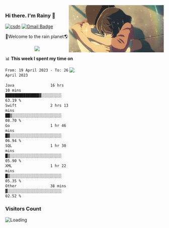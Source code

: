 <img  align='right' height="150" src="https://github.com/LikeRainDay/LikeRainDay/blob/master/pic/img_rain_1.gif?raw=true">



### Hi there. I'm Rainy :lemon:

[![csdn](https://img.shields.io/badge/-csdn-c14438?style=flat-square&logo=c&logoColor=white)](https://blog.csdn.net/qq_15807167)
[![Gmail Badge](https://img.shields.io/badge/-gmail-c14438?style=flat-square&logo=Gmail&logoColor=white&link=mailto:houshuai0816@gmail.com)](mailto:houshuai0816@gmail.com)

🚀Welcome to the rain planet🌎

<center>
<img align='center'  src="https://source.unsplash.com/random/1200x600">
</center>

📊 **This week I spent my time on**

<img align='right'   width="300" src="https://github-readme-stats.vercel.app/api?username=LikeRainDay&show_icons=true&title_color=fff&icon_color=79ff97&text_color=9f9f9f&bg_color=151515&count_private=true">

<!--START_SECTION:waka-->

```text
From: 19 April 2023 - To: 26 April 2023

Java                16 hrs 10 mins  ███████████████▓░░░░░░░░░   63.19 %
Swift               2 hrs 13 mins   ██▒░░░░░░░░░░░░░░░░░░░░░░   08.70 %
Go                  1 hr 46 mins    █▓░░░░░░░░░░░░░░░░░░░░░░░   06.94 %
SQL                 1 hr 30 mins    █▒░░░░░░░░░░░░░░░░░░░░░░░   05.90 %
XML                 1 hr 22 mins    █▒░░░░░░░░░░░░░░░░░░░░░░░   05.35 %
Other               38 mins         ▓░░░░░░░░░░░░░░░░░░░░░░░░   02.52 %
```

<!--END_SECTION:waka-->

### Visitors Count
<img align="left" src = "https://profile-counter.glitch.me/LikeRainDay/count.svg" alt ="Loading">
